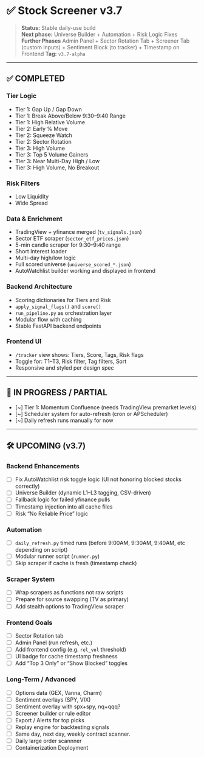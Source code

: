 # ✅ Stock Screener v3.7

> **Status:** Stable daily-use build  
> **Next phase:** Universe Builder + Automation + Risk Logic Fixes
> **Further Phases** Admin Panel + Sector Rotation Tab + Screener Tab (custom inputs) + Sentiment Block (to tracker) + Timestamp on Frontend
> **Tag:** `v3.7-alpha`

---

## ✅ COMPLETED

### Tier Logic
- Tier 1: Gap Up / Gap Down  
- Tier 1: Break Above/Below 9:30–9:40 Range  
- Tier 1: High Relative Volume  
- Tier 2: Early % Move  
- Tier 2: Squeeze Watch  
- Tier 2: Sector Rotation  
- Tier 3: High Volume  
- Tier 3: Top 5 Volume Gainers  
- Tier 3: Near Multi-Day High / Low  
- Tier 3: High Volume, No Breakout  

### Risk Filters
- Low Liquidity  
- Wide Spread  

### Data & Enrichment
- TradingView + yfinance merged (`tv_signals.json`)  
- Sector ETF scraper (`sector_etf_prices.json`)  
- 5-min candle scraper for 9:30–9:40 range  
- Short Interest loader  
- Multi-day high/low logic  
- Full scored universe (`universe_scored_*.json`)  
- AutoWatchlist builder working and displayed in frontend  

### Backend Architecture
- Scoring dictionaries for Tiers and Risk  
- `apply_signal_flags()` and `score()`  
- `run_pipeline.py` as orchestration layer  
- Modular flow with caching  
- Stable FastAPI backend endpoints  

### Frontend UI
- `/tracker` view shows: Tiers, Score, Tags, Risk flags  
- Toggle for: T1–T3, Risk filter, Tag filters, Sort  
- Responsive and styled per design spec  

---

## 🔄 IN PROGRESS / PARTIAL

- [~] Tier 1: Momentum Confluence (needs TradingView premarket levels)  
- [~] Scheduler system for auto-refresh (cron or APScheduler)  
- [~] Daily refresh runs manually for now  

---

## 🛠️ UPCOMING (v3.7)

### Backend Enhancements
- [ ] Fix AutoWatchlist risk toggle logic (UI not honoring blocked stocks correctly)  
- [ ] Universe Builder (dynamic L1–L3 tagging, CSV-driven)  
- [ ] Fallback logic for failed yfinance pulls  
- [ ] Timestamp injection into all cache files  
- [ ] Risk “No Reliable Price” logic  

### Automation
- [ ] `daily_refresh.py` timed runs (before 9:00AM, 9:30AM, 9:40AM, etc depending on script)  
- [ ] Modular runner script (`runner.py`)  
- [ ] Skip scraper if cache is fresh (timestamp check)  

### Scraper System
- [ ] Wrap scrapers as functions not raw scripts  
- [ ] Prepare for source swapping (TV as primary)  
- [ ] Add stealth options to TradingView scraper  

### Frontend Goals
- [ ] Sector Rotation tab
- [ ] Admin Panel (run refresh, etc.)
- [ ] Add frontend config (e.g. `rel_vol` threshold)  
- [ ] UI badge for cache timestamp freshness  
- [ ] Add “Top 3 Only” or “Show Blocked” toggles  

### Long-Term / Advanced
- [ ] Options data (GEX, Vanna, Charm)  
- [ ] Sentiment overlays (SPY, VIX)
- [ ] Sentiment overlay with spx+spy, nq+qqq?
- [ ] Screener builder or rule editor  
- [ ] Export / Alerts for top picks  
- [ ] Replay engine for backtesting signals
- [ ] Same day, next day, weekly contract scanner.
- [ ] Daily large order scannner
- [ ] Containerization Deployment
